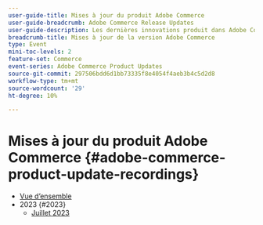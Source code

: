 ```yaml
---
user-guide-title: Mises à jour du produit Adobe Commerce
user-guide-breadcrumb: Adobe Commerce Release Updates
user-guide-description: Les dernières innovations produit dans Adobe Commerce, présentées par l’équipe produit Adobe Commerce.
breadcrumb-title: Mises à jour de la version Adobe Commerce
type: Event
mini-toc-levels: 2
feature-set: Commerce
event-series: Adobe Commerce Product Updates
source-git-commit: 297506bdd6d1bb73335f8e4054f4aeb3b4c5d2d8
workflow-type: tm+mt
source-wordcount: '29'
ht-degree: 10%

---
```



# Mises à jour du produit Adobe Commerce {#adobe-commerce-product-update-recordings}

+ [Vue d’ensemble](overview.md)
+ 2023 {#2023}
   + [Juillet 2023](2023/july2023.md)
